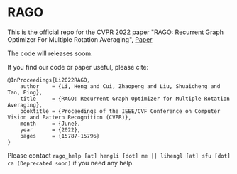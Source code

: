 # RAGO
This is the official repo for the CVPR 2022 paper "RAGO: Recurrent Graph Optimizer For Multiple Rotation Averaging", [Paper](https://openaccess.thecvf.com/content/CVPR2022/papers/Li_RAGO_Recurrent_Graph_Optimizer_for_Multiple_Rotation_Averaging_CVPR_2022_paper.pdf)

The code will releases soom.

If you find our code or paper useful, please cite:
```
@InProceedings{Li2022RAGO,
    author    = {Li, Heng and Cui, Zhaopeng and Liu, Shuaicheng and Tan, Ping},
    title     = {RAGO: Recurrent Graph Optimizer for Multiple Rotation Averaging},
    booktitle = {Proceedings of the IEEE/CVF Conference on Computer Vision and Pattern Recognition (CVPR)},
    month     = {June},
    year      = {2022},
    pages     = {15787-15796}
}
```

Please contact `rago_help [at] hengli [dot] me || lihengl [at] sfu [dot] ca (Deprecated soon)` if you need any help.

